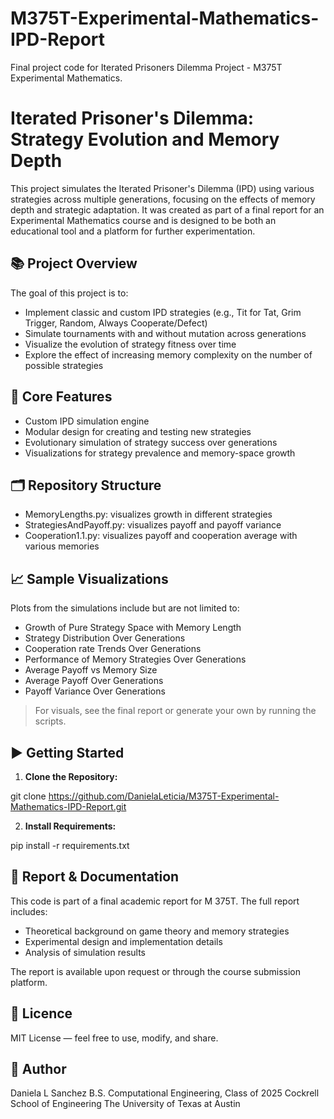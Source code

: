 # M375T-Experimental-Mathematics-IPD-Report
Final project code for Iterated Prisoners Dilemma Project - M375T Experimental Mathematics.

# Iterated Prisoner's Dilemma: Strategy Evolution and Memory Depth

This project simulates the Iterated Prisoner's Dilemma (IPD) using various strategies across multiple generations, focusing on the effects of memory depth and strategic adaptation. It was created as part of a final report for an Experimental Mathematics course and is designed to be both an educational tool and a platform for further experimentation.

## 📚 Project Overview

The goal of this project is to:

- Implement classic and custom IPD strategies (e.g., Tit for Tat, Grim Trigger, Random, Always Cooperate/Defect)
- Simulate tournaments with and without mutation across generations
- Visualize the evolution of strategy fitness over time
- Explore the effect of increasing memory complexity on the number of possible strategies

## 🧠 Core Features

- Custom IPD simulation engine
- Modular design for creating and testing new strategies
- Evolutionary simulation of strategy success over generations
- Visualizations for strategy prevalence and memory-space growth

## 🗂️ Repository Structure

- MemoryLengths.py: visualizes growth in different strategies
- StrategiesAndPayoff.py: visualizes payoff and payoff variance
- Cooperation1.1.py: visualizes payoff and cooperation average with various memories


## 📈 Sample Visualizations

Plots from the simulations include but are not limited to:

- Growth of Pure Strategy Space with Memory Length
- Strategy Distribution Over Generations
- Cooperation rate Trends Over Generations
- Performance of Memory Strategies Over Generations
- Average Payoff vs Memory Size
- Average Payoff Over Generations
- Payoff Variance Over Generations

> For visuals, see the final report or generate your own by running the scripts.

## ▶️ Getting Started

1. **Clone the Repository:**

git clone https://github.com/DanielaLeticia/M375T-Experimental-Mathematics-IPD-Report.git

2. **Install Requirements:**

pip install -r requirements.txt

## 📒 Report & Documentation

This code is part of a final academic report for M 375T. The full report includes:

- Theoretical background on game theory and memory strategies
- Experimental design and implementation details
- Analysis of simulation results

The report is available upon request or through the course submission platform.

## 📄 Licence

MIT License — feel free to use, modify, and share.

## 👩 Author

Daniela L Sanchez
B.S. Computational Engineering, Class of 2025
Cockrell School of Engineering 
The University of Texas at Austin
